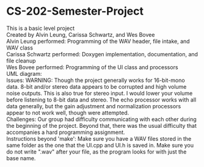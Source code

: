 # CS-202-Semester-Project
This is a basic level project <br />
Created by Alvin Leung, Carissa Schwartz, and Wes Bovee <br />
    Alvin Leung performed: Programming of the WAV header, file intake, and WAV class <br />
    Carissa Schwartz performed: Doxygen implementation, documentation, and file cleanup <br />
    Wes Bovee performed: Programming of the UI class and processors <br />
UML diagram: <br />
Issues: WARNING: Though the project generally works for 16-bit-mono data. 8-bit and/or stereo data appears to be corrupted and high volume noise outputs. This is also true for stereo input. I would lower your volume before listening to 8-bit data and stereo. The echo processor works with all data generally, but the gain adjustment and normalization processors appear to not work well, though were attempted. <br />
Challenges: Our group had difficulty communicating with each other during the beginning of the project. Beyond that, there was the usual difficulty that accompanies a hard programming assignment.  <br />
Instructions beyond 'make': Make sure you have a WAV files stored in the same folder as the one that the UI.cpp and UI.h is saved in. Make sure you do not write ".wav" after your file, as the program looks for with just the base name. <br />
